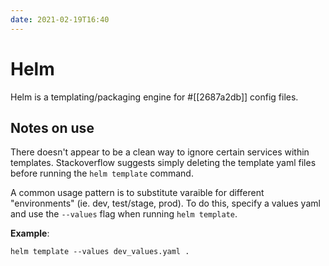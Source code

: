 ```yaml
---
date: 2021-02-19T16:40
---
```


# Helm

Helm is a templating/packaging engine for #[[2687a2db]] config files.

## Notes on use

There doesn't appear to be a clean way to ignore certain services within
templates. Stackoverflow suggests simply deleting the template yaml files before
running the `helm template` command.

A common usage pattern is to substitute varaible for different "environments"
(ie. dev, test/stage, prod). To do this, specify a values yaml and use the
`--values` flag when running `helm template`.

**Example**:
```shell
helm template --values dev_values.yaml .
```
